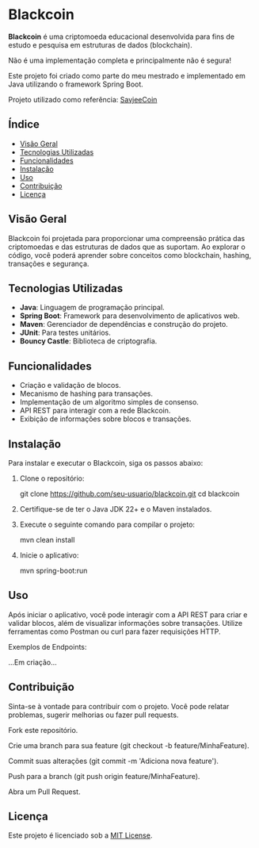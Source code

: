 # Blackcoin

**Blackcoin** é uma criptomoeda educacional desenvolvida para fins de estudo e pesquisa em estruturas de dados (blockchain).

 Não é uma implementação completa e principalmente não é segura!
 
 Este projeto foi criado como parte do meu mestrado e implementado em Java utilizando o framework Spring Boot.
 
 Projeto utilizado como referência: [SavjeeCoin](https://github.com/Savjee/SavjeeCoin) 

## Índice

- [Visão Geral](#visão-geral)
- [Tecnologias Utilizadas](#tecnologias-utilizadas)
- [Funcionalidades](#funcionalidades)
- [Instalação](#instalação)
- [Uso](#uso)
- [Contribuição](#contribuição)
- [Licença](#licença)

## Visão Geral

Blackcoin foi projetada para proporcionar uma compreensão prática das criptomoedas e das estruturas de dados que as suportam. Ao explorar o código, você poderá aprender sobre conceitos como blockchain, hashing, transações e segurança.

## Tecnologias Utilizadas

- **Java**: Linguagem de programação principal.
- **Spring Boot**: Framework para desenvolvimento de aplicativos web.
- **Maven**: Gerenciador de dependências e construção do projeto.
- **JUnit**: Para testes unitários.
- **Bouncy Castle**: Biblioteca de criptografia.

## Funcionalidades

- Criação e validação de blocos.
- Mecanismo de hashing para transações.
- Implementação de um algoritmo simples de consenso.
- API REST para interagir com a rede Blackcoin.
- Exibição de informações sobre blocos e transações.

## Instalação

Para instalar e executar o Blackcoin, siga os passos abaixo:

1. Clone o repositório:

   git clone https://github.com/seu-usuario/blackcoin.git
   cd blackcoin
   
   
2. Certifique-se de ter o Java JDK 22+ e o Maven instalados.


3. Execute o seguinte comando para compilar o projeto:

	mvn clean install
	
	
4. Inicie o aplicativo:

	mvn spring-boot:run
	
	
## Uso
Após iniciar o aplicativo, você pode interagir com a API REST para criar e validar blocos, além de visualizar informações sobre transações. Utilize ferramentas como Postman ou curl para fazer requisições HTTP.

Exemplos de Endpoints:
	
...Em criação...

## Contribuição

Sinta-se à vontade para contribuir com o projeto. Você pode relatar problemas, sugerir melhorias ou fazer pull requests.

Fork este repositório.

Crie uma branch para sua feature (git checkout -b feature/MinhaFeature).

Commit suas alterações (git commit -m 'Adiciona nova feature').

Push para a branch (git push origin feature/MinhaFeature).

Abra um Pull Request.

## Licença
Este projeto é licenciado sob a [MIT License](https://opensource.org/license/mit).
